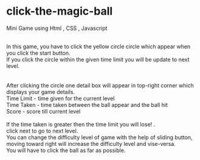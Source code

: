 # click-the-magic-ball<br/>
Mini Game using Html , CSS  , Javascript<br/>
<br/>

<!-- <a href="http://machen.epizy.com/game/index.html"><button  type="button">Click Me to play the game </button></a> -->

In this game, you have to click the yellow circle circle which appear when you click the start button.<br/>
If you click the circle within the given time limit you will be update to next level.<br/>
<br/><br/>
After clicking the circle one detail box will appear in top-right corner which displays your game details.<br/>
Time Limit - time given for the current level<br/>
Time Taken - time taken between the ball appear and the ball hit<br/> 
Score - score till current level<br/><br/>
If the time taken is greater then the time limit you will lose! .<br/>
click next to go to next level.<br/>
You can change the difficulty level of game with the help of sliding button, moving toward right will increase the difficulty level and vise-versa.<br/>
You will have to click the ball as far as possible.<br/>
<!-- Click start to play the game. -->
